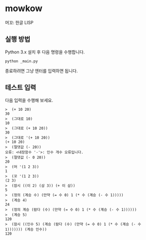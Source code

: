 # mowkow
머꼬: 한글 LISP

## 실행 방법
Python 3.x 설치 후 다음 명령을 수행합니다.
```
python _main.py
```

종료하려면 그냥 엔터를 입력하면 됩니다.

## 테스트 입력

다음 입력을 수행해 보세요.

```
>  (+ 10 20)
30
>  (그대로 10)
10
>  (그대로 (+ 10 20))
30
>  (그대로 '(+ 10 20))
(+ 10 20)
>  (절댓값 (- 20))
오류: <내장함수 '-'>: 인수 개수 오류입니다.
>  (절댓값 (- 0 20))
20
>  (머 '(1 2 3))
1
>  (꼬 '(1 2 3))
(2 3)
>  (잠시 ((이 2) (삼 3)) (+ 이 삼))
5
>  (정의 (계승 수) (만약 (= 수 0) 1 (* 수 (계승 (- 수 1)))))
>  (계승 4)
24
>  (정의 계승 (람다 (수) (만약 (= 수 0) 1 (* 수 (계승 (- 수 1))))))
>  (계승 5)
120
>  (잠시 ((인수 5) (계승 (람다 (수) (만약 (= 수 0) 1 (* 수 (계승 (- 수 1))))))) (계승 인수))
120
```
